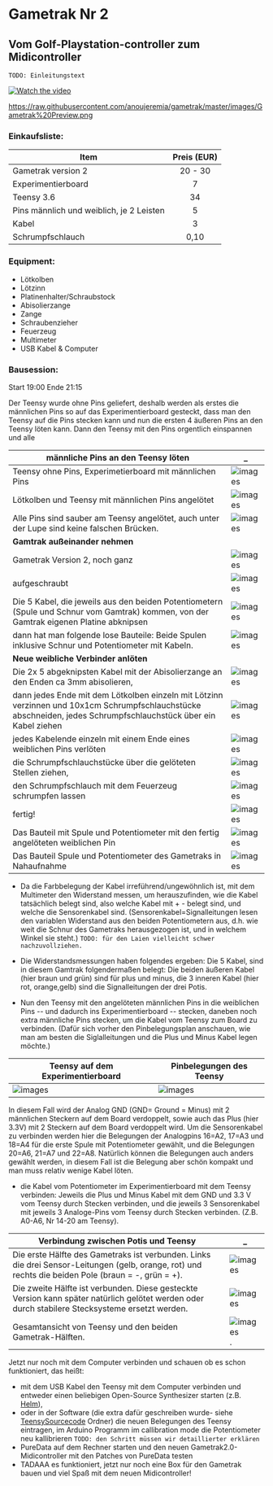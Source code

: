 # Gametrak Nr 2 

## Vom Golf-Playstation-controller zum Midicontroller

`TODO: Einleitungstext`

[![Watch the video](https://raw.githubusercontent.com/anoujeremia/gametrak/master/images/Gametrak%20Preview.png)](https://raw.githubusercontent.com/anoujeremia/gametrak/master/images/Gametrak.webm)

https://raw.githubusercontent.com/anoujeremia/gametrak/master/images/Gametrak%20Preview.png

### Einkaufsliste:                                     

Item                                       | Preis (EUR)
-------------------------------------------|:-------:
Gametrak version 2                          | 20 - 30
Experimentierboard                         | 7
Teensy 3.6                                 | 34 
Pins männlich und weiblich, je 2 Leisten   | 5
Kabel                                      | 3
Schrumpfschlauch                           | 0,10             


### Equipment:

* Lötkolben
* Lötzinn
* Platinenhalter/Schraubstock
* Abisolierzange
* Zange
* Schraubenzieher
* Feuerzeug
* Multimeter
* USB Kabel & Computer


### Bausession:

Start 19:00 Ende 21:15

Der Teensy wurde ohne Pins geliefert, deshalb werden als erstes die männlichen Pins so auf das Experimentierboard gesteckt, dass man den Teensy auf die Pins stecken kann und nun
die ersten 4 äußeren Pins an den Teensy löten kann. 
Dann den Teensy mit den Pins orgentlich einspannen und alle 


männliche Pins an den Teensy löten | _
-----------------------------------|---
Teensy ohne Pins, Experimetierboard mit männlichen Pins | ![images](images/IMG_0004.JPG)
Lötkolben und Teensy mit männlichen Pins angelötet | ![images](images/IMG_0006.JPG)
Alle Pins sind sauber am Teensy angelötet, auch unter der Lupe sind keine falschen Brücken. | ![images](images/IMG_0007.JPG)
**Gamtrak außeinander nehmen** | 
Gametrak Version 2, noch ganz | ![images](images/IMG_0009.JPG)
aufgeschraubt | ![images](images/IMG_0010.JPG)
Die 5 Kabel, die jeweils aus den beiden Potentiometern (Spule und Schnur vom Gamtrak) kommen, von der Gamtrak eigenen Platine abknipsen | ![images](images/IMG_0012.JPG)
dann hat man folgende lose Bauteile: Beide Spulen inklusive Schnur und Potentiometer mit Kabeln. | ![images](images/IMG_0015.JPG)
**Neue weibliche Verbinder anlöten** | 
Die 2x 5 abgeknipsten Kabel mit der Abisolierzange an den Enden ca 3mm abisolieren, | ![images](images/IMG_0016.JPG)
dann jedes Ende mit dem Lötkolben einzeln mit Lötzinn verzinnen und 10x1cm Schrumpfschlauchstücke abschneiden, jedes Schrumpfschlauchstück über ein Kabel ziehen | ![images](images/IMG_0021.JPG)
jedes Kabelende einzeln mit einem Ende eines weiblichen Pins verlöten | ![images](images/IMG_0019.JPG)
die Schrumpfschlauchstücke über die gelöteten Stellen ziehen, | ![images](images/IMG_0022.JPG) 
den Schrumpfschlauch mit dem Feuerzeug schrumpfen lassen | ![images](images/IMG_0023.JPG)
fertig! | ![images](images/IMG_0020.JPG)
Das Bauteil mit Spule und Potentiometer mit den fertig angelöteten weiblichen Pin | ![images](images/IMG_0024.JPG)
Das Bauteil Spule und Potentiometer des Gametraks in Nahaufnahme | ![images](images/IMG_0025.JPG)
* Da die Farbbelegung der Kabel irreführend/ungewöhnlich ist, mit dem Multimeter den Widerstand messen, um herauszufinden, wie die Kabel tatsächlich belegt sind, also welche Kabel mit + - belegt sind, und welche die Sensorenkabel sind.
(Sensorenkabel=Signalleitungen lesen den variablen Widerstand aus den beiden Potentiometern aus, d.h. wie weit die Schnur des Gametraks herausgezogen ist, und in welchem Winkel sie steht.)
`TODO: für den Laien vielleicht schwer nachzuvollziehen.`

* Die Widerstandsmessungen haben folgendes ergeben: Die 5 Kabel, sind in diesem Gamtrak folgendermaßen belegt: Die beiden äußeren Kabel (hier braun und grün) sind für plus und minus, die 3 inneren Kabel (hier rot, orange,gelb) sind die Signalleitungen der drei Potis. 

* Nun den Teensy mit den angelöteten männlichen Pins in die weiblichen Pins -- und dadurch ins Experimentierboard -- stecken, daneben noch extra männliche Pins stecken, um die Kabel vom Teensy zum Board zu verbinden. (Dafür sich vorher den Pinbelegungsplan anschauen, wie man am besten die Siglalleitungen und die Plus und Minus Kabel legen möchte.)

Teensy auf dem Experimentierboard | Pinbelegungen des Teensy
----------------------------------|-------------------------
![images](images/IMG_0026.JPG)    | ![images](images/IMG_0030.JPG)


In diesem Fall wird der Analog GND (GND= Ground = Minus) mit 2 männlichen Steckern auf dem Board verdoppelt, sowie auch das Plus (hier 3.3V) mit 2 Steckern auf dem Board verdoppelt wird.
Um die Sensorenkabel zu verbinden werden hier die Belegungen der Analogpins 16=A2, 17=A3 und 18=A4 für die erste Spule mit Potentiometer gewählt, und die Belegungen 20=A6, 21=A7 und 22=A8. 
Natürlich können die Belegungen auch anders gewählt werden, in diesem Fall ist die Belegung aber schön kompakt und man muss relativ wenige Kabel löten.

* die Kabel vom Potentiometer im Experimentierboard mit dem Teensy verbinden: Jeweils die Plus und Minus Kabel mit dem GND und 3.3 V vom Teensy durch Stecken verbinden, und die jeweils 3 Sensorenkabel mit jeweils 3 Analoge-Pins vom Teensy durch Stecken verbinden. (Z.B. A0-A6, Nr 14-20 am Teensy).

Verbindung zwischen Potis und Teensy | _
-------------------------------------|---
Die erste Hälfte des Gametraks ist verbunden. Links die drei Sensor-Leitungen (gelb, orange, rot) und rechts die beiden Pole (braun = -, grün = +).| ![images](images/IMG_0027.JPG)
Die zweite Hälfte ist verbunden. Diese gesteckte Version kann später natürlich gelötet werden oder durch stabilere Stecksysteme ersetzt werden. | ![images](images/IMG_0029.JPG)
Gesamtansicht von Teensy und den beiden Gametrak-Hälften. | ![images](images/IMG_0031.JPG).


Jetzt nur noch mit dem Computer verbinden und schauen ob es schon funktioniert,
das heißt:
* mit dem USB Kabel den Teensy mit dem Computer verbinden und entweder einen beliebigen Open-Source Synthesizer starten (z.B. [Helm](https://tytel.org/helm/)),
* oder in der Software (die extra dafür geschreiben wurde- siehe [TeensySourcecode](./TeensySourcecode/) Ordner) die neuen Belegungen des Teensy eintragen, im Arduino Programm im callibration mode die Potentiometer neu kallibrieren `TODO: den Schritt müssen wir detaillierter erklären`
* PureData auf dem Rechner starten und den neuen Gametrak2.0- Midicontroller mit den Patches von PureData testen
* TADAAA es funktioniert, jetzt nur noch eine Box für den Gametrak bauen und viel Spaß mit dem neuen Midicontroller!


